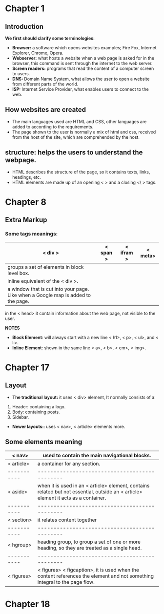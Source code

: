 # **Chapter 1** 

## **Introduction** 

**We first should clarify some terminologies:**

-	 **Browser:** a software which opens websites examples; Fire Fox, Internet Explorer, Chrome, Opera.
-	**Webserver:** what hosts a website when a web page is asked for in the browser, this command is sent through the internet to the web server.
-	**Screen readers:** programs that read the content of a computer screen to users.
-	**DNS:** Domain Name System, what allows the user to open a website from different parts of the world.
-	**ISP:** Internet Service Provider, what enables users to connect to the web. 

## **How websites are created**
-	The main languages used are HTML and CSS, other languages are added to according to the requirements. 
-	The page shown to the user is normally a mix of html and css, received from the host of the site, which are comprehended by the host.

## **structure:** helps the users to understand the webpage. 
-	HTML describes the structure of the page, so it contains texts, links, headings, etc.
-	HTML elements are made up of an opening < > and a closing <\ > tags.



# **Chapter 8** 

## **Extra Markup**  

### **Some tags meanings:** 
 
 < div > | < span > | < ifram > | < meta>
-----------|----------|-----------|---------
groups a set of elements in block level box.| 
inline equivalent of the < div >. | 
a window that is cut into your page. Like when a Google map is added to the page.| 
in the < head> it contain information about the web page, not visible to the user.

**NOTES** 

- **Block Element**: will always start with a new line < h1>, < p>, < ul>, and < li>.
- **Inline Element**: shown in the same line < a>, < b>, < em>, < img>.


# **Chapter 17**

## **Layout**

-	**The traditional layout:** it uses < div> element, It normally consists of a: 
1.	Header: containing a logo.
2.	Body: containing posts.
3.	Sidebar.

-	**Newer layouts:**: uses < nav>, < article> elements more. 

## **Some elements meaning**

< nav>     | used to contain the main navigational blocks.
-----------|---------------------------------------------
< article> | a container for any section. 
-----------|---------------------------------------------
< aside>   | when it is used in an < article> element, contains related but not essential, outside  an < article> element it acts as a container. 
-----------|---------------------------------------------
< section> | it relates content together 
-----------|---------------------------------------------
< hgroup>  | heading group, to group a set of one or more heading, so they are treated as a single head. 
-----------|---------------------------------------------
< figures> | < figures> < figcaption>, it is used when the content references the element and not something integral to the page flow.


# **Chapter 18**
## 
